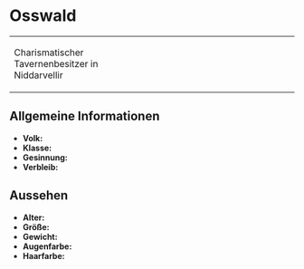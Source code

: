 # Osswald

<primary-label ref="npc"/>

<secondary-label ref="faergria"/>

<secondary-label ref="tinorland"/>

<table>
<tr><td>
<p>
Charismatischer Tavernenbesitzer in Niddarvellir
</p>

</td><td width="300">
<!-- Edit here -->
<img src="osswald.png" alt="" />
</td></tr>
</table>

## Allgemeine Informationen

- **Volk:**
- **Klasse:**
- **Gesinnung:**
- **Verbleib:**

## Aussehen

- **Alter:**
- **Größe:**
- **Gewicht:**
- **Augenfarbe:**
- **Haarfarbe:**

<!--
## Beziehungen

<list columns="3">
<li>
</li>
</list>

## Notizen

- **Ziele:** 
- **Geheimnisse:** 
-->